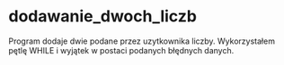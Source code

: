 # dodawanie_dwoch_liczb
Program dodaje dwie podane przez uzytkownika liczby. Wykorzystałem pętlę WHILE i wyjątek w postaci podanych błędnych danych.
